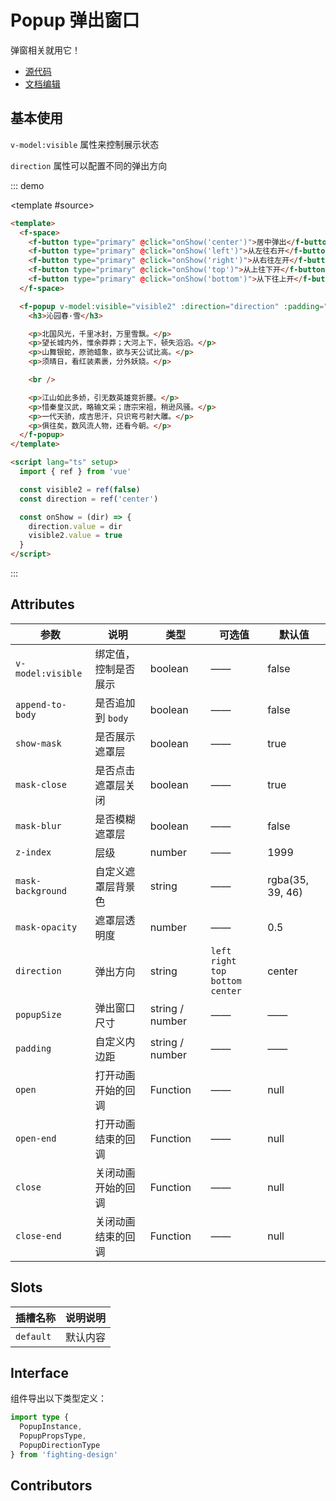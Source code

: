 # Popup 弹出窗口

弹窗相关就用它！

- [源代码](https://github.com/FightingDesign/fighting-design/tree/master/packages/fighting-design/popup)
- [文档编辑](https://github.com/FightingDesign/fighting-design/blob/master/docs/docs/components/popup.md)

## 基本使用

`v-model:visible` 属性来控制展示状态

`direction` 属性可以配置不同的弹出方向

::: demo

<template #source>
<demo2-vue />
</template>

```html
<template>
  <f-space>
    <f-button type="primary" @click="onShow('center')">居中弹出</f-button>
    <f-button type="primary" @click="onShow('left')">从左往右开</f-button>
    <f-button type="primary" @click="onShow('right')">从右往左开</f-button>
    <f-button type="primary" @click="onShow('top')">从上往下开</f-button>
    <f-button type="primary" @click="onShow('bottom')">从下往上开</f-button>
  </f-space>

  <f-popup v-model:visible="visible2" :direction="direction" :padding="30">
    <h3>沁园春·雪</h3>

    <p>北国风光，千里冰封，万里雪飘。</p>
    <p>望长城内外，惟余莽莽；大河上下，顿失滔滔。</p>
    <p>山舞银蛇，原驰蜡象，欲与天公试比高。</p>
    <p>须晴日，看红装素裹，分外妖娆。</p>

    <br />

    <p>江山如此多娇，引无数英雄竞折腰。</p>
    <p>惜秦皇汉武，略输文采；唐宗宋祖，稍逊风骚。</p>
    <p>一代天骄，成吉思汗，只识弯弓射大雕。</p>
    <p>俱往矣，数风流人物，还看今朝。</p>
  </f-popup>
</template>

<script lang="ts" setup>
  import { ref } from 'vue'

  const visible2 = ref(false)
  const direction = ref('center')

  const onShow = (dir) => {
    direction.value = dir
    visible2.value = true
  }
</script>
```

:::

## Attributes

| 参数              | 说明                 | 类型            | 可选值                                        | 默认值           |
| ----------------- | -------------------- | --------------- | --------------------------------------------- | ---------------- |
| `v-model:visible` | 绑定值，控制是否展示 | boolean         | ——                                            | false            |
| `append-to-body`  | 是否追加到 `body`    | boolean         | ——                                            | false            |
| `show-mask`       | 是否展示遮罩层       | boolean         | ——                                            | true             |
| `mask-close`      | 是否点击遮罩层关闭   | boolean         | ——                                            | true             |
| `mask-blur`      | 是否模糊遮罩层       | boolean         | ——                                            | false            |
| `z-index`         | 层级                 | number          | ——                                            | 1999             |
| `mask-background` | 自定义遮罩层背景色   | string          | ——                                            | rgba(35, 39, 46) |
| `mask-opacity`    | 遮罩层透明度         | number          | ——                                            | 0.5              |
| `direction`       | 弹出方向             | string          | `left` `right` <br /> `top` `bottom` `center` | center           |
| `popupSize`       | 弹出窗口尺寸         | string / number | ——                                            | ——               |
| `padding`         | 自定义内边距         | string / number | ——                                            | ——               |
| `open`            | 打开动画开始的回调   | Function        | ——                                            | null             |
| `open-end`        | 打开动画结束的回调   | Function        | ——                                            | null             |
| `close`           | 关闭动画开始的回调   | Function        | ——                                            | null             |
| `close-end`       | 关闭动画结束的回调   | Function        | ——                                            | null             |

## Slots

| 插槽名称  | 说明说明 |
| --------- | -------- |
| `default` | 默认内容 |

## Interface

组件导出以下类型定义：

```ts
import type {
  PopupInstance,
  PopupPropsType,
  PopupDirectionType
} from 'fighting-design'
```

## Contributors

<a href="https://github.com/Tyh2001" target="_blank">
  <f-avatar round src="https://avatars.githubusercontent.com/u/73180970?v=4" />
</a>

<script setup lang="ts">
  import demo2Vue from './_demos/popup/demo2.vue'
</script>
